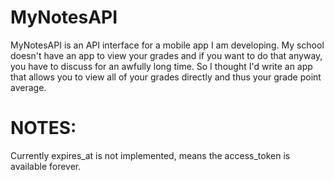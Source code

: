 # MyNotesAPI
MyNotesAPI is an API interface for a mobile app I am developing. My school doesn't have an app to view your grades and if you want to do that anyway, you have to discuss for an awfully long time. So I thought I'd write an app that allows you to view all of your grades directly and thus your grade point average.

# NOTES:
Currently expires_at is not implemented, means the access_token is available forever.

